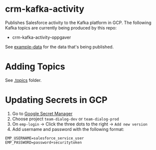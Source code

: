 # crm-kafka-activity

Publishes Salesforce activity to the Kafka platform in GCP. The following Kafka topics are currently being produced by this repo:

- crm-kafka-activity-oppgaver
  <!-- - crm-kafka-activity-moter -->
  <!-- - crm-kafka-activity-kurs -->
  <!-- - crm-kafka-activity-interne-kontaktpersoner -->
  <!-- - crm-kafka-activity-bedriftsavtaler -->
  <!-- - crm-kafka-activity-kampanje -->

See [example-data](/example-data) for the data that's being published.

# Adding Topics

See [.topics](/.topics) folder.

# Updating Secrets in GCP

1. Go to [Google Secret Manager](https://console.cloud.google.com/security/secret-manager)
1. Choose project `team-dialog-dev` or `team-dialog-prod`
1. On `emp-login` → Click the three dots to the right → `Add new version`
1. Add username and password with the following format:

```
EMP_USERNAME=salesforce_service_user
EMP_PASSWORD=password+securitytoken
```

